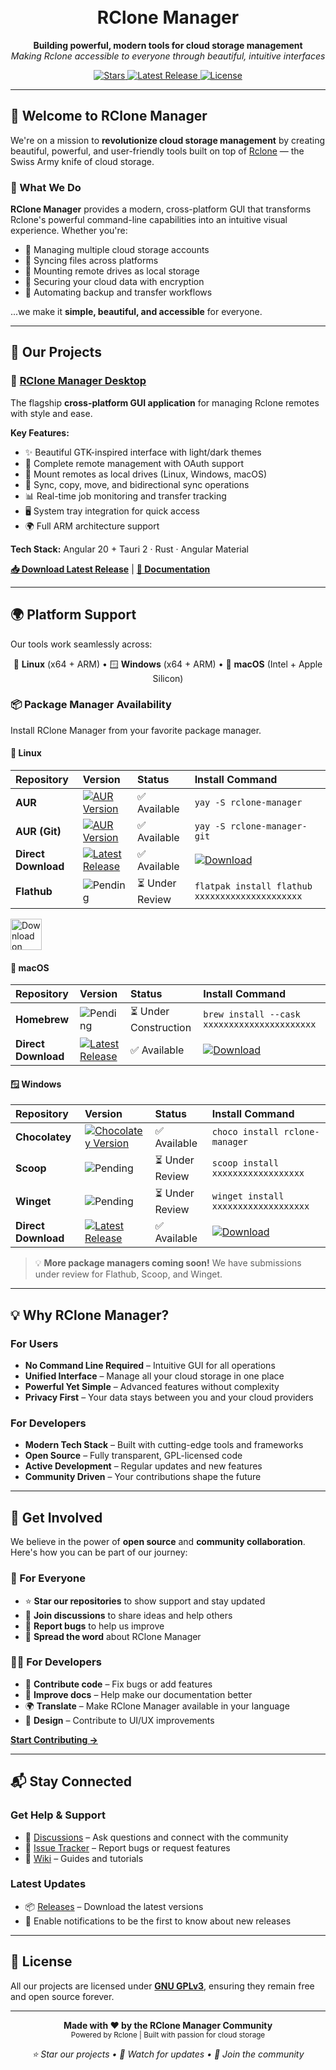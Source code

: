 <h1 align="center">
  <br>
  RClone Manager
  <br>
</h1>

<p align="center">
  <b>Building powerful, modern tools for cloud storage management</b><br>
  <i>Making Rclone accessible to everyone through beautiful, intuitive interfaces</i>
</p>

<p align="center">
  <a href="https://github.com/RClone-Manager/rclone-manager">
    <img src="https://img.shields.io/github/stars/RClone-Manager/rclone-manager?style=flat-square&label=⭐%20Stars" alt="Stars">
  </a>
  <a href="https://github.com/RClone-Manager/rclone-manager/releases">
    <img src="https://img.shields.io/github/v/release/RClone-Manager/rclone-manager?style=flat-square&label=📦%20Latest%20Release" alt="Latest Release">
  </a>
  <a href="https://github.com/RClone-Manager/rclone-manager/blob/master/LICENSE">
    <img src="https://img.shields.io/github/license/RClone-Manager/rclone-manager?style=flat-square&label=📜%20License" alt="License">
  </a>
</p>

---

## 🌟 Welcome to RClone Manager

We're on a mission to **revolutionize cloud storage management** by creating beautiful, powerful, and user-friendly tools built on top of [Rclone](https://rclone.org/) — the Swiss Army knife of cloud storage.

### 🎯 What We Do

**RClone Manager** provides a modern, cross-platform GUI that transforms Rclone's powerful command-line capabilities into an intuitive visual experience. Whether you're:

- 📁 Managing multiple cloud storage accounts
- 🔄 Syncing files across platforms
- 💾 Mounting remote drives as local storage
- 🔐 Securing your cloud data with encryption
- 🚀 Automating backup and transfer workflows

...we make it **simple, beautiful, and accessible** for everyone.

---

## 🚀 Our Projects

### 🎨 [RClone Manager Desktop](https://github.com/RClone-Manager/rclone-manager)

The flagship **cross-platform GUI application** for managing Rclone remotes with style and ease.

**Key Features:**
- ✨ Beautiful GTK-inspired interface with light/dark themes
- 🔐 Complete remote management with OAuth support
- 📁 Mount remotes as local drives (Linux, Windows, macOS)
- 🔄 Sync, copy, move, and bidirectional sync operations
- 📊 Real-time job monitoring and transfer tracking
- 🖥️ System tray integration for quick access
- 🌍 Full ARM architecture support

**Tech Stack:** Angular 20 + Tauri 2 · Rust · Angular Material

[**📥 Download Latest Release**](https://github.com/RClone-Manager/rclone-manager/releases) | [**📖 Documentation**](https://github.com/RClone-Manager/rclone-manager#readme)

---

## 🌍 Platform Support

Our tools work seamlessly across:

<p align="center">
  🐧 <b>Linux</b> (x64 + ARM) • 🪟 <b>Windows</b> (x64 + ARM) • 🍎 <b>macOS</b> (Intel + Apple Silicon)
</p>

### 📦 Package Manager Availability

Install RClone Manager from your favorite package manager.

#### 🐧 Linux

| Repository          | Version                                                                                                                                                                                      | Status          | Install Command                                                                                                                                                                |
| :------------------ | :------------------------------------------------------------------------------------------------------------------------------------------------------------------------------------------- | :-------------- | :----------------------------------------------------------------------------------------------------------------------------------------------------------------------------- |
| **AUR**             | [![AUR Version](https://img.shields.io/aur/version/rclone-manager?flat-square&label=)](https://aur.archlinux.org/packages/rclone-manager)                                                    | ✅ Available    | `yay -S rclone-manager`                                                                                                                                                        |
| **AUR (Git)**       | [![AUR Version](https://img.shields.io/aur/version/rclone-manager-git?flat-square&label=)](https://aur.archlinux.org/packages/rclone-manager-git)                                            | ✅ Available    | `yay -S rclone-manager-git`                                                                                                                                                    |
| **Direct Download** | [![Latest Release](https://img.shields.io/github/v/release/RClone-Manager/rclone-manager?flat-square&label=&color=2ec27e)](https://github.com/RClone-Manager/rclone-manager/releases/latest) | ✅ Available    | <a href="https://github.com/RClone-Manager/rclone-manager/releases/latest"><img src="https://img.shields.io/badge/Download-3584e4?flat-square&logo=github" alt="Download"></a> |
| **Flathub**         | ![Pending](https://img.shields.io/badge/Pending-gray?flat-square)                                                                                                                            | ⏳ Under Review | `flatpak install flathub xxxxxxxxxxxxxxxxxxxxx`                                                                                                                                |

<p align="left">
  <a href="https://flathub.org/apps/io.github.rclonemanager">
    <img src="https://dl.flathub.org/assets/badges/flathub-badge-en.png" alt="Download on Flathub" height="50">
  </a>
</p>

#### 🍎 macOS

| Repository          | Version                                                                                                                                                                                      | Status                | Install Command                                                                                                                                                                |
| :------------------ | :------------------------------------------------------------------------------------------------------------------------------------------------------------------------------------------- | :-------------------- | :----------------------------------------------------------------------------------------------------------------------------------------------------------------------------- |
| **Homebrew**        | ![Pending](https://img.shields.io/badge/Pending-gray?flat-square)                                                                                                                            | ⏳ Under Construction | `brew install --cask xxxxxxxxxxxxxxxxxxxxxx`                                                                                                                                   |
| **Direct Download** | [![Latest Release](https://img.shields.io/github/v/release/RClone-Manager/rclone-manager?flat-square&label=&color=2ec27e)](https://github.com/RClone-Manager/rclone-manager/releases/latest) | ✅ Available          | <a href="https://github.com/RClone-Manager/rclone-manager/releases/latest"><img src="https://img.shields.io/badge/Download-3584e4?flat-square&logo=github" alt="Download"></a> |

#### 🪟 Windows

| Repository          | Version                                                                                                                                                                                      | Status          | Install Command                                                                                                                                                                |
| :------------------ | :------------------------------------------------------------------------------------------------------------------------------------------------------------------------------------------- | :-------------- | :----------------------------------------------------------------------------------------------------------------------------------------------------------------------------- |
| **Chocolatey**      | [![Chocolatey Version](https://img.shields.io/chocolatey/v/rclone-manager?flat-square&label=)](https://community.chocolatey.org/packages/rclone-manager)                                     | ✅ Available    | `choco install rclone-manager`                                                                                                                                                 |
| **Scoop**           | ![Pending](https://img.shields.io/badge/Pending-gray?flat-square)                                                                                                                            | ⏳ Under Review | `scoop install xxxxxxxxxxxxxxxxxx`                                                                                                                                             |
| **Winget**          | ![Pending](https://img.shields.io/badge/Pending-gray?flat-square)                                                                                                                            | ⏳ Under Review | `winget install xxxxxxxxxxxxxxxxxxx`                                                                                                                                           |
| **Direct Download** | [![Latest Release](https://img.shields.io/github/v/release/RClone-Manager/rclone-manager?flat-square&label=&color=2ec27e)](https://github.com/RClone-Manager/rclone-manager/releases/latest) | ✅ Available    | <a href="https://github.com/RClone-Manager/rclone-manager/releases/latest"><img src="https://img.shields.io/badge/Download-3584e4?flat-square&logo=github" alt="Download"></a> |

> 💡 **More package managers coming soon!** We have submissions under review for Flathub, Scoop, and Winget.
---

## 💡 Why RClone Manager?

### For Users
- **No Command Line Required** – Intuitive GUI for all operations
- **Unified Interface** – Manage all your cloud storage in one place
- **Powerful Yet Simple** – Advanced features without complexity
- **Privacy First** – Your data stays between you and your cloud providers

### For Developers
- **Modern Tech Stack** – Built with cutting-edge tools and frameworks
- **Open Source** – Fully transparent, GPL-licensed code
- **Active Development** – Regular updates and new features
- **Community Driven** – Your contributions shape the future

---

## 🤝 Get Involved

We believe in the power of **open source** and **community collaboration**. Here's how you can be part of our journey:

### 🌟 For Everyone
- ⭐ **Star our repositories** to show support and stay updated
- 💬 **Join discussions** to share ideas and help others
- 🐛 **Report bugs** to help us improve
- 📢 **Spread the word** about RClone Manager

### 👨‍💻 For Developers
- 🔧 **Contribute code** – Fix bugs or add features
- 📖 **Improve docs** – Help make our documentation better
- 🌍 **Translate** – Make RClone Manager available in your language
- 🎨 **Design** – Contribute to UI/UX improvements

[**Start Contributing →**](https://github.com/RClone-Manager/rclone-manager/blob/master/CONTRIBUTING.md)

---

## 📬 Stay Connected

### Get Help & Support
- 💬 [Discussions](https://github.com/RClone-Manager/rclone-manager/discussions) – Ask questions and connect with the community
- 🐛 [Issue Tracker](https://github.com/RClone-Manager/rclone-manager/issues) – Report bugs or request features
- 📖 [Wiki](https://github.com/RClone-Manager/rclone-manager/wiki) – Guides and tutorials

### Latest Updates
- 📦 [Releases](https://github.com/RClone-Manager/rclone-manager/releases) – Download the latest versions
- 🔔 Enable notifications to be the first to know about new releases

---

## 📜 License

All our projects are licensed under **[GNU GPLv3](https://www.gnu.org/licenses/gpl-3.0.en.html)**, ensuring they remain free and open source forever.

---

<p align="center">
  <b>Made with ❤️ by the RClone Manager Community</b><br>
  <sub>Powered by Rclone | Built with passion for cloud storage</sub>
</p>

<p align="center">
  <i>⭐ Star our projects • 👀 Watch for updates • 🤝 Join the community</i>
</p>
